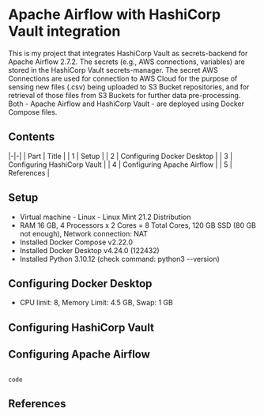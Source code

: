 # Apache Airflow with HashiCorp Vault integration
This is my project that integrates HashiCorp Vault as secrets-backend for Apache Airflow 2.7.2.
The secrets (e.g., AWS connections, variables) are stored in the HashiCorp Vault secrets-manager.
The secret AWS Connections are used for connection to AWS Cloud for the purpose of sensing new files (.csv) being uploaded to S3 Bucket repositories, and for retrieval of those files from S3 Buckets for further data pre-processing.
Both - Apache Airflow and HashiCorp Vault - are deployed using Docker Compose files.

## Contents
|-|-|
| Part | Title |
|  1  | Setup |
|  2  | Configuring Docker Desktop |
|  3  | Configuring HashiCorp Vault |
|  4  | Configuring Apache Airflow |
|  5  | References |

## Setup
- Virtual machine - Linux - Linux Mint 21.2 Distribution
- RAM 16 GB, 4 Processors x 2 Cores = 8 Total Cores, 120 GB SSD (80 GB not enough), Network connection: NAT
- Installed Docker Compose v2.22.0
- Installed Docker Desktop v4.24.0 (122432)
- Installed Python 3.10.12 (check command: python3 --version)

## Configuring Docker Desktop
- CPU limit: 8, Memory Limit: 4.5 GB, Swap: 1 GB

## Configuring HashiCorp Vault

## Configuring Apache Airflow
```

```

`code`

## References
